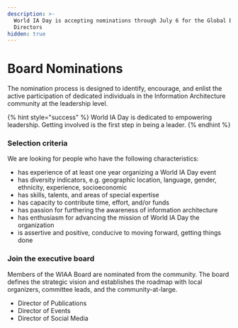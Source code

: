 ```yaml
---
description: >-
  World IA Day is accepting nominations through July 6 for the Global Board of
  Directors
hidden: true
---
```


# Board Nominations

The nomination process is designed to identify, encourage, and enlist the active participation of dedicated individuals in the Information Architecture community at the leadership level.

{% hint style="success" %}
World IA Day is dedicated to empowering leadership. Getting involved is the first step in being a leader.
{% endhint %}

### Selection criteria

We are looking for people who have the following characteristics:

* has experience of at least one year organizing a World IA Day event
* has diversity indicators, e.g. geographic location, language, gender, ethnicity, experience, socioeconomic
* has skills, talents, and areas of special expertise
* has capacity to contribute time, effort, and/or funds
* has passion for furthering the awareness of information architecture
* has enthusiasm for advancing the mission of World IA Day the organization
* is assertive and positive, conducive to moving forward, getting things done

### Join the executive board

Members of the WIAA Board are nominated from the community. The board defines the strategic vision and establishes the roadmap with local organizers, committee leads, and the community-at-large.

* Director of Publications
* Director of Events
* Director of Social Media
